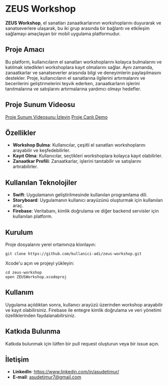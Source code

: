 # ZEUS Workshop

**ZEUS Workshop**, el sanatları zanaatkarlarının workshoplarını duyurarak ve sanatseverlere ulaşarak, bu iki grup arasında bir bağlantı ve etkileşim sağlamayı amaçlayan bir mobil uygulama platformudur.

## Proje Amacı

Bu platform, kullanıcıların el sanatları workshoplarını kolayca bulmalarını ve katılmak istedikleri workshoplara kayıt olmalarını sağlar. Aynı zamanda, zanaatkarlar ve sanatseverler arasında bilgi ve deneyimlerin paylaşılmasını destekler. Proje, kullanıcıların el sanatlarına ilgilerini artırmalarını ve becerilerini geliştirmelerini teşvik ederken, zanaatkarların işlerini tanıtmalarına ve satışlarını artırmalarına yardımcı olmayı hedefler.

## Proje Sunum Videosu

[Proje Sunum Videosunu İzleyin](https://www.youtube.com/watch?v=_hBeqnKZNJU)
[Proje Canlı Demo](https://github.com/AsudeTimur/Zeus_workshop_mobile_app/blob/main/zeus.mov)

## Özellikler

- **Workshop Bulma**: Kullanıcılar, çeşitli el sanatları workshoplarını arayabilir ve keşfedebilirler.
- **Kayıt Olma**: Kullanıcılar, seçtikleri workshoplara kolayca kayıt olabilirler.
- **Zanaatkar Profili**: Zanaatkarlar, işlerini tanıtabilir ve satışlarını artırabilirler.

## Kullanılan Teknolojiler

- **Swift**: Uygulamanın geliştirilmesinde kullanılan programlama dili.
- **Storyboard**: Uygulamanın kullanıcı arayüzünü oluşturmak için kullanılan araç.
- **Firebase**: Veritabanı, kimlik doğrulama ve diğer backend servisler için kullanılan platform.

## Kurulum

Proje dosyalarını yerel ortamınıza klonlayın:

```
git clone https://github.com/kullanici-adi/zeus-workshop.git
```

Xcode'u açın ve projeyi yükleyin:

```
cd zeus-workshop
open ZEUSWorkshop.xcodeproj
```

## Kullanım

Uygulama açıldıktan sonra, kullanıcı arayüzü üzerinden workshop arayabilir ve kayıt olabilirsiniz. Firebase ile entegre kimlik doğrulama ve veri yönetimi özelliklerinden faydalanabilirsiniz.

## Katkıda Bulunma

Katkıda bulunmak için lütfen bir pull request oluşturun veya bir issue açın.

## İletişim

- **LinkedIn**: https://www.linkedin.com/in/asudetimur/
- **E-mail**: asudetimur7@gmail.com
